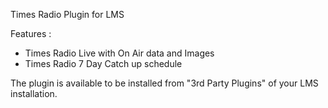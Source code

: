 Times Radio Plugin for LMS

Features :
 - Times Radio Live with On Air data and Images
 - Times Radio 7 Day Catch up schedule
 
 The plugin is available to be installed from "3rd Party Plugins" of your LMS installation.
